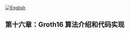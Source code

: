 [![English](https://img.shields.io/badge/English-README-blue)](Englishgroth16.md)

## 第十六章：Groth16 算法介绍和代码实现
